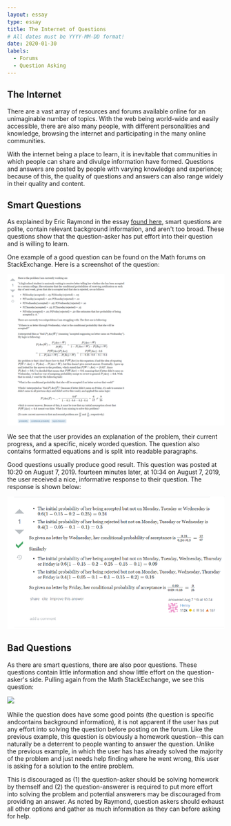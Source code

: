 ```yaml
---
layout: essay
type: essay
title: The Internet of Questions
# All dates must be YYYY-MM-DD format!
date: 2020-01-30
labels:
  - Forums
  - Question Asking
---
```

## The Internet

There are a vast array of resources and forums available online for an unimaginable number of topics. With the web being world-wide
and easily accessible, there are also many people, with different personalities and knowledge, browsing the internet and participating 
in the many online communities. 

With the internet being a place to learn, it is inevitable that communities in which people can share and divulge information have formed.
Questions and answers are posted by people with varying knowledge and experience; because of this, the quality of questions and answers
can also range widely in their quality and content.

## Smart Questions
As explained by Eric Raymond in the essay [found here](http://www.catb.org/esr/faqs/smart-questions.html), smart questions are polite,
contain relevant background information, and aren't too broad. These questions show that the question-asker has put effort into their
question and is willing to learn. 

One example of a good question can be found on the Math forums on StackExchange. Here is a screenshot of the question:

<img class="ui medium centered image" src="../images/goodQuestion.png">

We see that the user provides an explanation of the problem, their current progress, and a specific, nicely worded question.
The question also contains formatted equations and is split into readable paragraphs. 

Good questions usually produce good result. This question was posted at 10:20 on August 7, 2019. fourteen minutes later, at 10:34 on August 7, 2019,
the user received a nice, informative response to their question. The response is shown below:

<img class="ui medium centered image" src="../images/goodAnswer.png">

## Bad Questions
As there are smart questions, there are also poor questions. These questions contain little information and show little effort on the 
question-asker's side. Pulling again from the Math StackExchange, we see this question:

<img class="ui medium centered image" src="../images/badAnswer.png">

While the question does have some good points (the question is specific andcontains background information), it is not apparent if the
user has put any effort into solving the question before posting on the forum. Like the previous example, this question is obviously
a homework question--this can naturally be a deterrent to people wanting to answer the question. Unlike the previous example, in which
the user has has already solved the majority of the problem and just needs help finding where he went wrong, this user is asking
for a solution to the entire problem.

This is discouraged as (1) the question-asker should be solving homework by themself and (2) the question-answerer is required to put
more effort into solving the problem and potential answerers may be discouraged from providing an answer. As noted by Raymond, question
askers should exhaust all other options and gather as much information as they can before asking for help.

